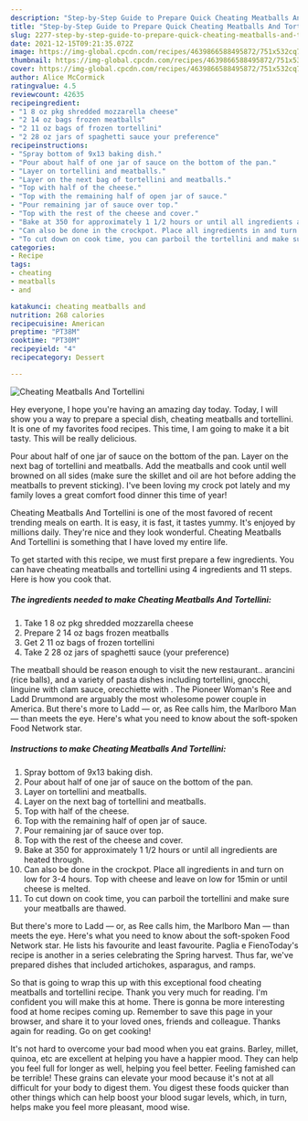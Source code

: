 ```yaml
---
description: "Step-by-Step Guide to Prepare Quick Cheating Meatballs And Tortellini"
title: "Step-by-Step Guide to Prepare Quick Cheating Meatballs And Tortellini"
slug: 2277-step-by-step-guide-to-prepare-quick-cheating-meatballs-and-tortellini
date: 2021-12-15T09:21:35.072Z
image: https://img-global.cpcdn.com/recipes/4639866588495872/751x532cq70/cheating-meatballs-and-tortellini-recipe-main-photo.jpg
thumbnail: https://img-global.cpcdn.com/recipes/4639866588495872/751x532cq70/cheating-meatballs-and-tortellini-recipe-main-photo.jpg
cover: https://img-global.cpcdn.com/recipes/4639866588495872/751x532cq70/cheating-meatballs-and-tortellini-recipe-main-photo.jpg
author: Alice McCormick
ratingvalue: 4.5
reviewcount: 42635
recipeingredient:
- "1 8 oz pkg shredded mozzarella cheese"
- "2 14 oz bags frozen meatballs"
- "2 11 oz bags of frozen tortellini"
- "2 28 oz jars of spaghetti sauce your preference"
recipeinstructions:
- "Spray bottom of 9x13 baking dish."
- "Pour about half of one jar of sauce on the bottom of the pan."
- "Layer on tortellini and meatballs."
- "Layer on the next bag of tortellini and meatballs."
- "Top with half of the cheese."
- "Top with the remaining half of open jar of sauce."
- "Pour remaining jar of sauce over top."
- "Top with the rest of the cheese and cover."
- "Bake at 350 for approximately 1 1/2 hours or until all ingredients are heated through."
- "Can also be done in the crockpot. Place all ingredients in and turn on low for 3-4 hours. Top with cheese and leave on low for 15min or until cheese is melted."
- "To cut down on cook time, you can parboil the tortellini and make sure your meatballs are thawed."
categories:
- Recipe
tags:
- cheating
- meatballs
- and

katakunci: cheating meatballs and 
nutrition: 268 calories
recipecuisine: American
preptime: "PT38M"
cooktime: "PT30M"
recipeyield: "4"
recipecategory: Dessert

---
```



![Cheating Meatballs And Tortellini](https://img-global.cpcdn.com/recipes/4639866588495872/751x532cq70/cheating-meatballs-and-tortellini-recipe-main-photo.jpg)

Hey everyone, I hope you're having an amazing day today. Today, I will show you a way to prepare a special dish, cheating meatballs and tortellini. It is one of my favorites food recipes. This time, I am going to make it a bit tasty. This will be really delicious.

Pour about half of one jar of sauce on the bottom of the pan. Layer on the next bag of tortellini and meatballs. Add the meatballs and cook until well browned on all sides (make sure the skillet and oil are hot before adding the meatballs to prevent sticking). I&#39;ve been loving my crock pot lately and my family loves a great comfort food dinner this time of year!

Cheating Meatballs And Tortellini is one of the most favored of recent trending meals on earth. It is easy, it is fast, it tastes yummy. It's enjoyed by millions daily. They're nice and they look wonderful. Cheating Meatballs And Tortellini is something that I have loved my entire life.


To get started with this recipe, we must first prepare a few ingredients. You can have cheating meatballs and tortellini using 4 ingredients and 11 steps. Here is how you cook that.

<!--inarticleads1-->

##### The ingredients needed to make Cheating Meatballs And Tortellini:

1. Take 1 8 oz pkg shredded mozzarella cheese
1. Prepare 2 14 oz bags frozen meatballs
1. Get 2 11 oz bags of frozen tortellini
1. Take 2 28 oz jars of spaghetti sauce (your preference)


The meatball should be reason enough to visit the new restaurant.. arancini (rice balls), and a variety of pasta dishes including tortellini, gnocchi, linguine with clam sauce, orecchiette with . The Pioneer Woman&#39;s Ree and Ladd Drummond are arguably the most wholesome power couple in America. But there&#39;s more to Ladd — or, as Ree calls him, the Marlboro Man — than meets the eye. Here&#39;s what you need to know about the soft-spoken Food Network star. 

<!--inarticleads2-->

##### Instructions to make Cheating Meatballs And Tortellini:

1. Spray bottom of 9x13 baking dish.
1. Pour about half of one jar of sauce on the bottom of the pan.
1. Layer on tortellini and meatballs.
1. Layer on the next bag of tortellini and meatballs.
1. Top with half of the cheese.
1. Top with the remaining half of open jar of sauce.
1. Pour remaining jar of sauce over top.
1. Top with the rest of the cheese and cover.
1. Bake at 350 for approximately 1 1/2 hours or until all ingredients are heated through.
1. Can also be done in the crockpot. Place all ingredients in and turn on low for 3-4 hours. Top with cheese and leave on low for 15min or until cheese is melted.
1. To cut down on cook time, you can parboil the tortellini and make sure your meatballs are thawed.


But there&#39;s more to Ladd — or, as Ree calls him, the Marlboro Man — than meets the eye. Here&#39;s what you need to know about the soft-spoken Food Network star. He lists his favourite and least favourite. Paglia e FienoToday&#39;s recipe is another in a series celebrating the Spring harvest. Thus far, we&#39;ve prepared dishes that included artichokes, asparagus, and ramps. 

So that is going to wrap this up with this exceptional food cheating meatballs and tortellini recipe. Thank you very much for reading. I'm confident you will make this at home. There is gonna be more interesting food at home recipes coming up. Remember to save this page in your browser, and share it to your loved ones, friends and colleague. Thanks again for reading. Go on get cooking!

It's not hard to overcome your bad mood when you eat grains. Barley, millet, quinoa, etc are excellent at helping you have a happier mood. They can help you feel full for longer as well, helping you feel better. Feeling famished can be terrible! These grains can elevate your mood because it's not at all difficult for your body to digest them. You digest these foods quicker than other things which can help boost your blood sugar levels, which, in turn, helps make you feel more pleasant, mood wise.
